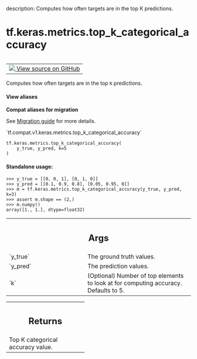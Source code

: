 description: Computes how often targets are in the top K predictions.

<div itemscope itemtype="http://developers.google.com/ReferenceObject">
<meta itemprop="name" content="tf.keras.metrics.top_k_categorical_accuracy" />
<meta itemprop="path" content="Stable" />
</div>

# tf.keras.metrics.top_k_categorical_accuracy

<!-- Insert buttons and diff -->

<table class="tfo-notebook-buttons tfo-api nocontent" align="left">
<td>
  <a target="_blank" href="https://github.com/keras-team/keras/tree/v2.9.0/keras/metrics/metrics.py#L3336-L3363">
    <img src="https://www.tensorflow.org/images/GitHub-Mark-32px.png" />
    View source on GitHub
  </a>
</td>
</table>



Computes how often targets are in the top `K` predictions.

<section class="expandable">
  <h4 class="showalways">View aliases</h4>
  <p>
<b>Compat aliases for migration</b>
<p>See
<a href="https://www.tensorflow.org/guide/migrate">Migration guide</a> for
more details.</p>
<p>`tf.compat.v1.keras.metrics.top_k_categorical_accuracy`</p>
</p>
</section>

<pre class="devsite-click-to-copy prettyprint lang-py tfo-signature-link">
<code>tf.keras.metrics.top_k_categorical_accuracy(
    y_true, y_pred, k=5
)
</code></pre>



<!-- Placeholder for "Used in" -->


#### Standalone usage:


```
>>> y_true = [[0, 0, 1], [0, 1, 0]]
>>> y_pred = [[0.1, 0.9, 0.8], [0.05, 0.95, 0]]
>>> m = tf.keras.metrics.top_k_categorical_accuracy(y_true, y_pred, k=3)
>>> assert m.shape == (2,)
>>> m.numpy()
array([1., 1.], dtype=float32)
```

<!-- Tabular view -->
 <table class="responsive fixed orange">
<colgroup><col width="214px"><col></colgroup>
<tr><th colspan="2"><h2 class="add-link">Args</h2></th></tr>

<tr>
<td>
`y_true`
</td>
<td>
The ground truth values.
</td>
</tr><tr>
<td>
`y_pred`
</td>
<td>
The prediction values.
</td>
</tr><tr>
<td>
`k`
</td>
<td>
(Optional) Number of top elements to look at for computing accuracy.
Defaults to 5.
</td>
</tr>
</table>



<!-- Tabular view -->
 <table class="responsive fixed orange">
<colgroup><col width="214px"><col></colgroup>
<tr><th colspan="2"><h2 class="add-link">Returns</h2></th></tr>
<tr class="alt">
<td colspan="2">
Top K categorical accuracy value.
</td>
</tr>

</table>

